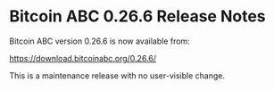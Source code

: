 # Bitcoin ABC 0.26.6 Release Notes

Bitcoin ABC version 0.26.6 is now available from:

  <https://download.bitcoinabc.org/0.26.6/>

This is a maintenance release with no user-visible change.
